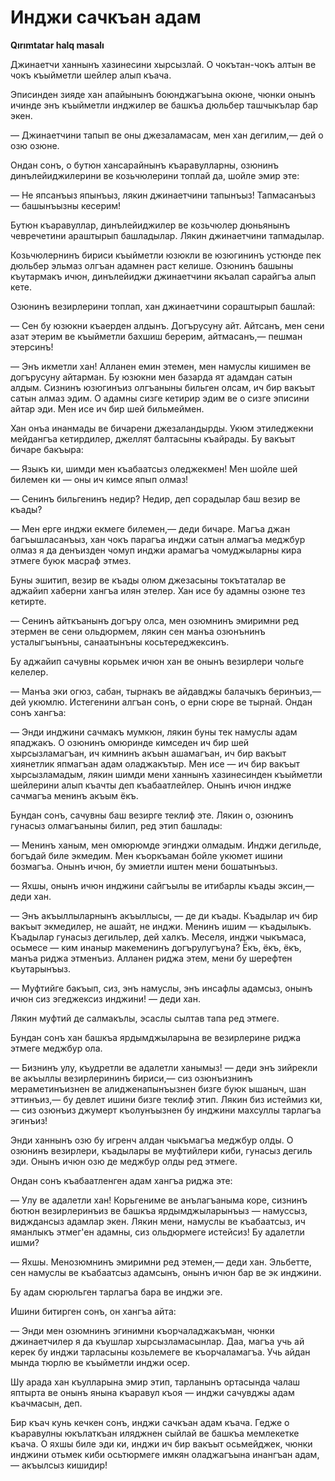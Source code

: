 # Инджи сачкъан адам

__Qırımtatar halq masalı__

Джинаетчи ханнынъ хазинесини хырсызлай.
О чокътан-чокъ алтын ве чокъ къыйметли шейлер алып къача.

Эписинден зияде хан апайынынъ боюнджагъына окюне, чюнки онынъ ичинде энъ къыйметли инджилер ве башкъа дюльбер ташчыкълар бар экен.

— Джинаетчини тапып ве оны джезаламасам, мен хан дегилим,— дей о озю озюне.

Ондан сонъ, о бутюн хансарайнынъ къаравулларны, озюнинъ динълейиджилерини ве козьчюлерини топлай да, шойле эмир эте:

— Не япсанъыз япынъыз, лякин джинаетчини тапынъыз!
Тапмасанъыз — башынъызны кесерим!

Бутюн къаравуллар, динълейиджилер ве козьчюлер дюньянынъ чевречетини араштырып башладылар.
Лякин джинаетчини тапмадылар.

Козьчюлернинъ бириси къыйметли юзюкли ве юзюгининъ устюнде пек дюльбер эльмаз олгъан адамнен раст келише.
Озюнинъ башыны къутармакъ ичюн, динълейиджи джинаетчини якъалап сарайгъа алып кете.

Озюнинъ везирлерини топлап, хан джинаетчини сораштырып башлай:

— Сен бу юзюкни къаерден алдынъ.
Догърусуну айт.
Айтсанъ, мен сени азат этерим ве къыйметли бахшиш берерим, айтмасанъ,— пешман этерсинъ!

— Энъ икметли хан!
Алланен емин этемен, мен намуслы кишимен ве догърусуну айтарман.
Бу юзюкни мен базарда ят адамдан сатын алдым.
Сизнинъ юзюгинъиз олгъаныны бильген олсам, ич бир вакъыт сатын алмаз эдим.
О адамны сизге кетирир эдим ве о сизге эписини айтар эди.
Мен исе ич бир шей бильмеймен.

Хан онъа инанмады ве бичарени джезаландырды.
Укюм этиледжекни мейдангъа кетирдилер, джеллят балтасыны къайрады.
Бу вакъыт бичаре бакъыра:

— Языкъ ки, шимди мен къабаатсыз оледжекмен!
Мен шойле шей билемен ки — оны ич кимсе япып олмаз!

— Сенинъ бильгенинъ недир?
Недир, деп сорадылар баш везир ве къады?

— Мен ерге инджи екмеге билемен,— деди бичаре.
Магъа джан багъышласанъыз, хан чокъ парагъа инджи сатын алмагъа меджбур олмаз я да денъизден чомуп инджи арамагъа чомуджыларны кира этмеге буюк масраф этмез.

Буны эшитип, везир ве къады олюм джезасыны токътаталар ве аджайип хаберни хангъа илян этелер.
Хан исе бу адамны озюне тез кетирте.

— Сенинъ айткъанынъ догъру олса, мен озюмнинъ эмиримни ред этермен ве сени ольдюрмем, лякин сен манъа озюнънинъ усталыгъынъны, санаатынъны косьтереджексинъ.

Бу аджайип сачувны корьмек ичюн хан ве онынъ везирлери чольге келелер.

— Манъа эки огюз, сабан, тырнакъ ве айдавджы балачыкъ беринъиз,— дей укюмлю. 
Истегенини алгъан сонъ, о ерни сюре ве тырнай.
Ондан сонъ хангъа:

— Энди инджини сачмакъ мумкюн, лякин буны тек намуслы адам япаджакъ.
О озюнинъ омюринде кимседен ич бир шей хырсызламагъан, ич кимнинъ акъын ашамагъан, ич бир вакъыт хиянетлик япмагъан адам оладжакътыр. 
Мен исе — ич бир вакъыт хырсызламадым, лякин шимди мени ханнынъ хазинесинден къыйметли шейлерини алып къачты деп къабаатлейлер.
Онынъ ичюн индже сачмагъа менинъ акъым ёкъ.

Бундан сонъ, сачувны баш везирге теклиф эте.
Лякин о, озюнинъ гунасыз олмагъаныны билип, ред этип башлады:

— Менинъ ханым, мен омюрюмде эгинджи олмадым.
Инджи дегильде, богъдай биле экмедим.
Мен къоркъаман бойле укюмет ишини бозмагъа.
Онынъ ичюн, бу эмиетли иштен мени бошатынъыз.

— Яхшы, онынъ ичюн инджини сайгъылы ве итибарлы къады эксин,— деди хан.

— Энъ акъыллыларнынъ акъыллысы, — де ди къады.
Къадылар ич бир вакъыт экмедилер, не ашайт, не инджи.
Менинъ ишим — къадылыкъ.
Къадылар гунасыз дегильлер, дей халкъ.
Меселя, инджи чыкъмаса, осьмесе — ким инаныр макеменинъ догърулугъуна?
Ёкъ, ёкъ, ёкъ, манъа риджа этменъиз.
Алланен риджа этем, мени бу шерефтен къутарынъыз.

— Муфтийге бакъып, сиз, энъ намуслы, энъ инсафлы адамсыз, онынъ ичюн сиз эгеджексиз инджини! — деди хан.

Лякин муфтий де салмакълы, эсаслы сылтав тапа ред этмеге.

Бундан сонъ хан башкъа ярдымджыларына ве везирлерине риджа этмеге меджбур ола.

— Бизнинъ улу, къудретли ве адалетли ханымыз! — деди энъ зийрекли ве акъыллы везирлерининъ бириси,— сиз озюнъизнинъ мераметинъизнен ве алидженапынъызнен бизге буюк ышаныч, шан эттинъиз,— бу девлет ишини бизге теклиф этип.
Лякин биз истеймиз ки,— сиз озюнъиз джумерт къолунъызнен бу инджини махсуллы тарлагъа эгинъиз!

Энди ханнынъ озю бу игренч алдан чыкъмагъа меджбур олды.
О озюнинъ везирлери, къадылары ве муфтийлери киби, гунасыз дегиль эди.
Онынъ ичюн озю де меджбур олды ред этмеге.

Ондан сонъ къабаатленген адам хангъа риджа эте:

— Улу ве адалетли хан!
Корьгениме ве анълагъаныма коре, сизнинъ бютюн везирлеринъиз ве башкъа ярдымджыларынъыз — намуссыз, видждансыз адамлар экен.
Лякин мени, намуслы ве къабаатсыз, ич яманлыкъ этмег'ен адамны, сиз ольдюрмеге истейсиз!
Бу адалетли ишми?

— Яхшы.
Менозюмнинъ эмиримни ред этемен,— деди хан.
Эльбетте, сен намуслы ве къабаатсыз адамсынъ, онынъ ичюн бар ве эк инджини.

Бу адам сюрюльген тарлагъа бара ве инджи эге.

Ишини битирген сонъ, он хангъа айта:

— Энди мен озюмнинъ эгинимни къорчаладжакъман, чюнки джинаетчилер я да къушлар хырсызламасынлар.
Даа, магъа учь ай керек бу инджи тарласыны козьлемеге ве къорчаламагъа.
Учь айдан мында тюрлю ве къыйметли инджи осер.

Шу арада хан къулларына эмир этип, тарланынъ ортасында чалаш яптырта ве онынъ янына къаравул къоя — инджи сачувджы адам къачмасын, деп.

Бир къач кунь кечкен сонъ, инджи сачкъан адам къача.
Гедже о къаравулны юкълаткъан иляджнен сыйлай ве башкъа мемлекетке къача.
О яхшы биле эди ки, инджи ич бир вакъыт осьмейджек, чюнки инджини отьмек киби осьтюрмеге имкян оладжагъына инангъан адам,— акъылсыз кишидир!
